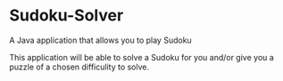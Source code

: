 # Sudoku-Solver
A Java application that allows you to play Sudoku

This application will be able to solve a Sudoku for you and/or give you a puzzle of a chosen difficulity to solve.
